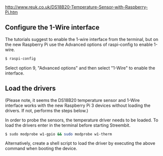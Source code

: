 ﻿

http://www.reuk.co.uk/DS18B20-Temperature-Sensor-with-Raspberry-Pi.htm

Configure the 1-Wire interface
------------------------------

The tutorials suggest to enable the 1-wire interface from the terminal, but on the new Raspberry Pi use the Advanced options of raspi-config to enable 1-wire.

```bash
$ raspi-config 
```

Select option 9, "Advanced options" and then select "1-Wire" to enable the interface.

Load the drivers
----------------

(Please note, it seems the DS18B20 temperature sensor and 1-Wire interface works with the new Raspberry Pi 3 devices without loading the drivers. If not, performs the steps below.)

In order to probe the sensors, the temperature driver needs to be loaded. To load the drivers enter in the terminal before starting Streembit.

```bash
$ sudo modprobe w1-gpio && sudo modprobe w1-therm
```

Alternatively, create a shell script to load the driver by executing the above command when booting the device.





